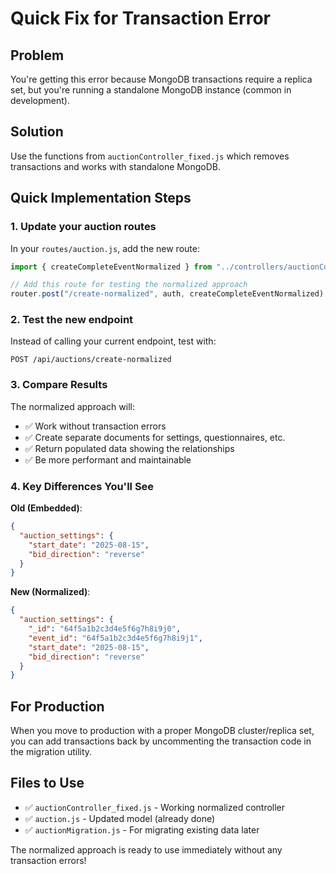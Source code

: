 # Quick Fix for Transaction Error

## Problem

You're getting this error because MongoDB transactions require a replica set, but you're running a standalone MongoDB instance (common in development).

## Solution

Use the functions from `auctionController_fixed.js` which removes transactions and works with standalone MongoDB.

## Quick Implementation Steps

### 1. Update your auction routes

In your `routes/auction.js`, add the new route:

```javascript
import { createCompleteEventNormalized } from "../controllers/auctionController_fixed.js";

// Add this route for testing the normalized approach
router.post("/create-normalized", auth, createCompleteEventNormalized);
```

### 2. Test the new endpoint

Instead of calling your current endpoint, test with:

```
POST /api/auctions/create-normalized
```

### 3. Compare Results

The normalized approach will:

- ✅ Work without transaction errors
- ✅ Create separate documents for settings, questionnaires, etc.
- ✅ Return populated data showing the relationships
- ✅ Be more performant and maintainable

### 4. Key Differences You'll See

**Old (Embedded)**:

```json
{
  "auction_settings": {
    "start_date": "2025-08-15",
    "bid_direction": "reverse"
  }
}
```

**New (Normalized)**:

```json
{
  "auction_settings": {
    "_id": "64f5a1b2c3d4e5f6g7h8i9j0",
    "event_id": "64f5a1b2c3d4e5f6g7h8i9j1",
    "start_date": "2025-08-15",
    "bid_direction": "reverse"
  }
}
```

## For Production

When you move to production with a proper MongoDB cluster/replica set, you can add transactions back by uncommenting the transaction code in the migration utility.

## Files to Use

- ✅ `auctionController_fixed.js` - Working normalized controller
- ✅ `auction.js` - Updated model (already done)
- ✅ `auctionMigration.js` - For migrating existing data later

The normalized approach is ready to use immediately without any transaction errors!
